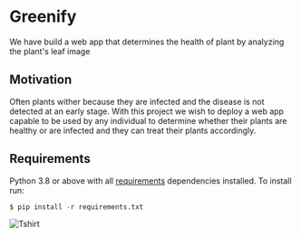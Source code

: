 # Greenify
We have build a web app that determines the health of plant by analyzing the plant's leaf image

## Motivation
Often plants wither because they are infected and the disease is not detected at an early stage. With this project we wish to deploy a web app capable to be used by any individual to determine whether their plants are healthy or are infected and they can treat their plants accordingly.

## Requirements
Python 3.8 or above with all [requirements](requirements.txt) dependencies installed. To install run:
```python
$ pip install -r requirements.txt
```
![Tshirt](static/images/tshirt.png)</br>
